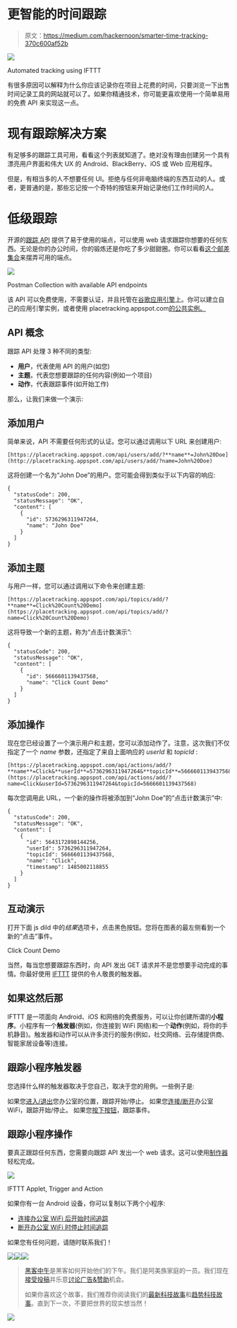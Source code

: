 # 更智能的时间跟踪

> 原文：<https://medium.com/hackernoon/smarter-time-tracking-370c600af52b>

![](img/6a5f8f14c82a2ab729072c84ff869619.png)

Automated tracking using IFTTT

有很多原因可以解释为什么你应该记录你在项目上花费的时间，只要浏览一下出售时间记录工具的网站就可以了。如果你精通技术，你可能更喜欢使用一个简单易用的免费 API 来实现这一点。

# 现有跟踪解决方案

有足够多的跟踪工具可用，看看这个列表就知道了。绝对没有理由创建另一个具有漂亮用户界面和伟大 UX 的 Android、BlackBerry、iOS 或 Web 应用程序。

但是，有相当多的人不想要任何 UI。拒绝与任何非电脑终端的东西互动的人。或者，更普通的是，那些忘记按一个奇特的按钮来开始记录他们工作时间的人。

# 低级跟踪

开源的[跟踪 API](https://github.com/Steppschuh/PlaceTracking) 提供了易于使用的端点，可以使用 web 请求跟踪你想要的任何东西。无论是你的办公时间，你的锻炼还是你吃了多少甜甜圈。你可以看看[这个邮差集合](https://app.getpostman.com/run-collection/434707094bd26e283ffc)来摆弄可用的端点。

![](img/7105572e5b928e14dcce1a26973a4142.png)

Postman Collection with available API endpoints

该 API 可以免费使用，不需要认证，并且托管在[谷歌应用引擎](https://cloud.google.com/appengine/)上。你可以建立自己的应用引擎实例，或者使用 placetracking.appspot.com[的公共实例。](https://placetracking.appspot.com)

## API 概念

跟踪 API 处理 3 种不同的类型:

*   **用户**，代表使用 API 的用户(如您)
*   **主题**，代表您想要跟踪的任何内容(例如一个项目)
*   **动作**，代表跟踪事件(如开始工作)

那么，让我们来做一个演示:

## 添加用户

简单来说，API 不需要任何形式的认证。您可以通过调用以下 URL 来创建用户:

```
[https://placetracking.appspot.com/api/users/add/?**name**=John%20Doe](http://placetracking.appspot.com/api/users/add/?name=John%20Doe)
```

这将创建一个名为“John Doe”的用户。您可能会得到类似于以下内容的响应:

```
{
  "statusCode": 200,
  "statusMessage": "OK",
  "content": [
    {
      "id": 5736296311947264,
      "name": "John Doe"
    }
  ]
}
```

## 添加主题

与用户一样，您可以通过调用以下命令来创建主题:

```
[https://placetracking.appspot.com/api/topics/add/?**name**=Click%20Count%20Demo](https://placetracking.appspot.com/api/topics/add/?name=Click%20Count%20Demo)
```

这将导致一个新的主题，称为“点击计数演示”:

```
{
  "statusCode": 200,
  "statusMessage": "OK",
  "content": [
    {
      "id": 5666601139437568,
      "name": "Click Count Demo"
    }
  ]
}
```

## 添加操作

现在您已经设置了一个演示用户和主题，您可以添加动作了。注意，这次我们不仅指定了一个 *name* 参数，还指定了来自上面响应的 *userId* 和 *topicId* :

```
[https://placetracking.appspot.com/api/actions/add/?**name**=Click&**userId**=5736296311947264&**topicId**=5666601139437568](https://placetracking.appspot.com/api/actions/add/?name=Click&userId=5736296311947264&topicId=5666601139437568)
```

每次您调用此 URL，一个新的操作将被添加到“John Doe”的“点击计数演示”中:

```
{
  "statusCode": 200,
  "statusMessage": "OK",
  "content": [
    {
      "id": 5643172898144256,
      "userId": 5736296311947264,
      "topicId": 5666601139437568,
      "name": "Click",
      "timestamp": 1485002118855
    }
  ]
}
```

## 互动演示

打开下面 js dild 中的*结果*选项卡，点击黑色按钮。您将在图表的最左侧看到一个新的“点击”事件。

Click Count Demo

当然，每当您想要跟踪东西时，向 API 发出 GET 请求并不是您想要手动完成的事情。你最好使用 [IFTTT](https://ifttt.com/) 提供的令人敬畏的触发器。

## 如果这然后那

IFTTT 是一项面向 Android、iOS 和网络的免费服务，可以让你创建所谓的**小程序**。小程序有一个**触发器**(例如，你连接到 WiFi 网络)和一个**动作**(例如，将你的手机静音)。触发器和动作可以从许多流行的服务(例如，社交网络、云存储提供商、智能家居设备等)连接。

## 跟踪小程序触发器

您选择什么样的触发器取决于您自己，取决于您的用例。一些例子是:

如果您[进入/退出](https://ifttt.com/search/location)您办公室的位置，跟踪开始/停止。
如果您[连接/断开](https://ifttt.com/android_device)办公室 WiFi，跟踪开始/停止。
如果您[按下按钮](https://ifttt.com/do_button)，跟踪事件。

## 跟踪小程序操作

要真正跟踪任何东西，您需要向跟踪 API 发出一个 web 请求。这可以使用[制作器](https://ifttt.com/maker)轻松完成。

![](img/b45c0061cbe6beee920264b8223b13b1.png)

IFTTT Applet, Trigger and Action

如果你有一台 Android 设备，你可以复制以下两个小程序:

*   [连接办公室 WiFi 后开始时间追踪](https://ifttt.com/applets/399028p-start-time-tracking-when-you-connect-with-the-office-wifi)
*   [断开办公室 WiFi 时停止时间追踪](https://ifttt.com/applets/399029p-stop-time-tracking-when-you-disconnect-from-the-office-wifi)

如果您有任何问题，请随时联系我们！

[![](img/50ef4044ecd4e250b5d50f368b775d38.png)](http://bit.ly/HackernoonFB)[![](img/979d9a46439d5aebbdcdca574e21dc81.png)](https://goo.gl/k7XYbx)[![](img/2930ba6bd2c12218fdbbf7e02c8746ff.png)](https://goo.gl/4ofytp)

> [黑客中午](http://bit.ly/Hackernoon)是黑客如何开始他们的下午。我们是阿美族家庭的一员。我们现在[接受投稿](http://bit.ly/hackernoonsubmission)并乐意[讨论广告&赞助](mailto:partners@amipublications.com)机会。
> 
> 如果你喜欢这个故事，我们推荐你阅读我们的[最新科技故事](http://bit.ly/hackernoonlatestt)和[趋势科技故事](https://hackernoon.com/trending)。直到下一次，不要把世界的现实想当然！

![](img/be0ca55ba73a573dce11effb2ee80d56.png)